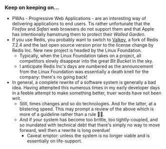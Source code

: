 ### Keep on keeping on...

+ PWAs - Progressive Web Applications - are an interesting way of delivering applications to end users.  Tis rather unfortunate that the *Firefox* and *Safari* web browsers do not support them and that Apple has intentionally hamstrung them to protect their *Walled Garden*.
+ If you use Redis, you probably want to switch to [Valkey](https://github.com/valkey-io/valkey), a fork of Redis 7.2.4 and the last open source version prior to the license change by Redis Inc. New new project is headed by the Linux Foundation.
  + Typically, when the Linux Foundation takes on a project, all competitors slowly disappear into the great *Bit Bucket* in the sky.
  + I anticipate Redis Inc's days are numbered as the announcement from the Linux Foundation was essentially a death knell for the company: there's no going back!
+ In general, a complete rewrite of a software system is generally a bad idea.  Having attempted this numerous times in my early developer days in a feeble attempt to make something better, truer words have not been writ.
  + Still, times changes and so do technologies.  And for the latter, at a blistering speed.  This may prompt a review of the above which is more of a guideline rather than a rule 🤔😄.
  + And if your system has become too brittle, too tightly-coupled, and so inundated with technical debt that there's simply no way to move forward, well then a rewrite is long overdue!
    + Caveat emptor: unless the system is no longer viable and is essentially on life-support. 

<!--
**cazamedia/cazamedia** is a ✨ _special_ ✨ repository because its `README.md` (this file) appears on your GitHub profile.

Here are some ideas to get you started:

- 🔭 I’m currently working on ...
- 🌱 I’m currently learning ...
- 👯 I’m looking to collaborate on ...
- 🤔 I’m looking for help with ...
- 💬 Ask me about ...
- 📫 How to reach me: ...
- 😄 Pronouns: ...
- ⚡ Fun fact: ...
-->
